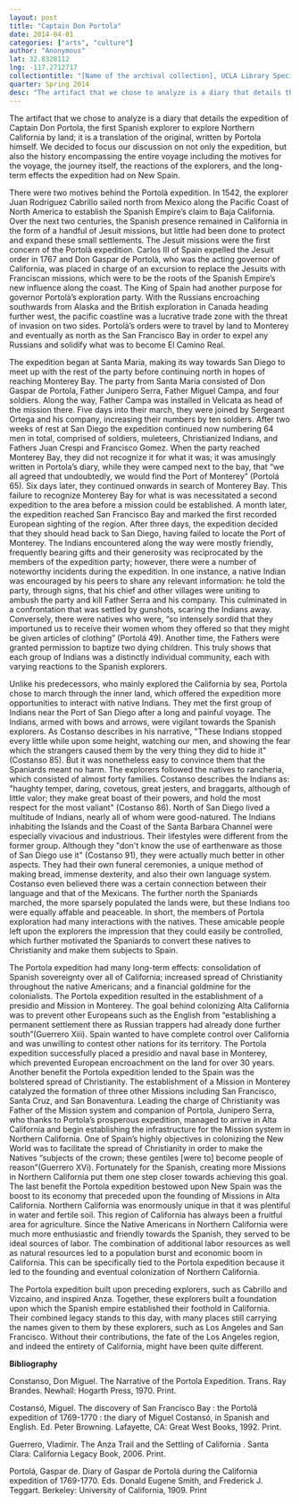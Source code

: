 ```yaml
---
layout: post
title: "Captain Don Portola"
date: 2014-04-01
categories: ["arts", "culture"]
author: "Anonymous"
lat: 32.8328112
lng: -117.2712717
collectiontitle: "[Name of the archival collection], UCLA Library Special Collections"
quarter: Spring 2014
desc: "The artifact that we chose to analyze is a diary that details the expedition of Captain Don Portola, the first Spanish explorer to explore Northern California by land; it is a translation of the original, written by Portola himself. We decided to focus our discussion on not only the expedition, but also the history encompassing the entire voyage including the motives for the voyage, the journey itself, the reactions of the explorers, and the long-term effects the expedition had on New Spain."
---
```

The artifact that we chose to analyze is a diary that details the expedition of Captain Don Portola, the first Spanish explorer to explore Northern California by land; it is a translation of the original, written by Portola himself. We decided to focus our discussion on not only the expedition, but also the history encompassing the entire voyage including the motives for the voyage, the journey itself, the reactions of the explorers, and the long-term effects the expedition had on New Spain.

There were two motives behind the Portolà expedition. In 1542, the explorer Juan Rodriguez Cabrillo sailed north from Mexico along the Pacific Coast of North America to establish the Spanish Empire’s claim to Baja California. Over the next two centuries, the Spanish presence remained in California in the form of a handful of Jesuit missions, but little had been done to protect and expand these small settlements. The Jesuit missions were the first concern of the Portolà expedition. Carlos III of Spain expelled the Jesuit order in 1767 and Don Gaspar de Portolà, who was the acting governor of California, was placed in charge of an excursion to replace the Jesuits with Franciscan missions, which were to be the roots of the Spanish Empire’s new influence along the coast. The King of Spain had another purpose for governor Portolà’s exploration party. With the Russians encroaching southwards from Alaska and the British exploration in Canada heading further west, the pacific coastline was a lucrative trade zone with the threat of invasion on two sides. Portolà’s orders were to travel by land to Monterey and eventually as north as the San Francisco Bay in order to expel any Russians and solidify what was to become El Camino Real.

The expedition began at Santa Maria, making its way towards San Diego to meet up with the rest of the party before continuing north in hopes of reaching Monterey Bay. The party from Santa Maria consisted of Don Gaspar de Portola, Father Junipero Serra, Father Miguel Campa, and four soldiers. Along the way, Father Campa was installed in Velicata as head of the mission there. Five days into their march, they were joined by Sergeant Ortega and his company, increasing their numbers by ten soldiers. After two weeks of rest at San Diego the expedition continued now numbering 64 men in total, comprised of soldiers, muleteers, Christianized Indians, and Fathers Juan Crespi and Francisco Gomez. When the party reached Monterey Bay, they did not recognize it for what it was; it was amusingly written in Portola’s diary, while they were camped next to the bay, that “we all agreed that undoubtedly, we would find the Port of Monterey” (Portolá 65). Six days later, they continued onwards in search of Monterey Bay. This failure to recognize Monterey Bay for what is was necessitated a second expedition to the area before a mission could be established. A month later, the expedition reached San Francisco Bay and marked the first recorded European sighting of the region. After three days, the expedition decided that they should head back to San Diego, having failed to locate the Port of Monterey. The Indians encountered along the way were mostly friendly, frequently bearing gifts and their generosity was reciprocated by the members of the expedition party; however, there were a number of noteworthy incidents during the expedition. In one instance, a native Indian was encouraged by his peers to share any relevant information: he told the party, through signs, that his chief and other villages were uniting to ambush the party and kill Father Serra and his company. This culminated in a confrontation that was settled by gunshots, scaring the Indians away. Conversely, there were natives who were, “so intensely sordid that they importuned us to receive their women whom they offered so that they might be given articles of clothing” (Portolá 49). Another time, the Fathers were granted permission to baptize two dying children. This truly shows that each group of Indians was a distinctly individual community, each with varying reactions to the Spanish explorers.

Unlike his predecessors, who mainly explored the California by sea, Portola chose to march through the inner land, which offered the expedition more opportunities to interact with native Indians. They met the first group of Indians near the Port of San Diego after a long and painful voyage. The Indians, armed with bows and arrows, were vigilant towards the Spanish explorers. As Costanso describes in his narrative, &quot;These Indians stopped every little while upon some height, watching our men, and showing the fear which the strangers caused them by the very thing they did to hide it&quot;(Costanso 85). But it was nonetheless easy to convince them that the Spaniards meant no harm. The explorers followed the natives to rancheria, which consisted of almost forty families. Costanso describes the Indians as: &quot;haughty temper, daring, covetous, great jesters, and braggarts, although of little valor; they make great boast of their powers, and hold the most respect for the most valiant&quot; (Costanso 86). North of San Diego lived a multitude of Indians, nearly all of whom were good-natured. The Indians inhabiting the Islands and the Coast of the Santa Barbara Channel were especially vivacious and industrious. Their lifestyles were different from the former group. Although they &quot;don't know the use of earthenware as those of San Diego use it&quot; (Costanso 91), they were actually much better in other aspects. They had their own funeral ceremonies, a unique method of making bread, immense dexterity, and also their own language system. Costanso even believed there was a certain connection between their language and that of the Mexicans. The further north the Spaniards marched, the more sparsely populated the lands were, but these Indians too were equally affable and peaceable. In short, the members of Portola exploration had many interactions with the natives. These amicable people left upon the explorers the impression that they could easily be controlled, which further motivated the Spaniards to convert these natives to Christianity and make them subjects to Spain.

The Portola expedition had many long-term effects: consolidation of Spanish sovereignty over all of California; increased spread of Christianity throughout the native Americans; and a financial goldmine for the colonialists. The Portola expedition resulted in the establishment of a presidio and Mission in Monterey. The goal behind colonizing Alta California was to prevent other Europeans such as the English from “establishing a permanent settlement there as Russian trappers had already done further south”(Guerrero Xiii). Spain wanted to have complete control over California and was unwilling to contest other nations for its territory. The Portola expedition successfully placed a presidio and naval base in Monterey, which prevented European encroachment on the land for over 30 years. Another benefit the Portola expedition lended to the Spain was the bolstered spread of Christianity. The establishment of a Mission in Monterey catalyzed the formation of three other Missions including San Francisco, Santa Cruz, and San Bonaventura. Leading the charge of Christianity was Father of the Mission system and companion of Portola, Junipero Serra, who thanks to Portola’s prosperous expedition, managed to arrive in Alta California  and begin establishing the infrastructure for the Mission system in Northern California. One of Spain’s highly objectives in colonizing the New World was to facilitate the spread of Christianity in order to make the Natives “subjects of the crown; these gentiles [were to] become people of reason”(Guerrero XVi). Fortunately for the Spanish, creating more Missions in Northern California put them one step closer towards achieving this goal. The last benefit the Portola expedition bestowed upon New Spain was the boost to its economy that preceded upon the founding of Missions in Alta California. Northern California was enormously unique in that it was plentiful in water and fertile soil. This region of California has always been a fruitful area for agriculture. Since the Native Americans in Northern California were much more enthusiastic and friendly towards the Spanish, they served to be ideal sources of labor. The combination of additional labor resources as well as natural resources led to a population burst and economic boom in California. This can be specifically tied to the Portola expedition because it led to the founding and eventual colonization of Northern California.

The Portola expedition built upon preceding explorers, such as Cabrillo and Vizcaino, and inspired Anza. Together, these explorers built a foundation upon which the Spanish empire established their foothold in California. Their combined legacy stands to this day, with many places still carrying the names given to them by these explorers, such as Los Angeles and San Francisco. Without their contributions, the fate of the Los Angeles region, and indeed the entirety of California, might have been quite different.


**Bibliography**

Constanso, Don Miguel. The Narrative of the Portola Expedition. Trans. Ray Brandes. Newhall: Hogarth Press, 1970. Print.

Costansó, Miguel. The discovery of San Francisco Bay : the Portolá expedition of 1769-1770 : the diary of Miguel Costansó, in Spanish and English. Ed. Peter Browning. Lafayette, CA: Great West Books, 1992. Print.

Guerrero, Vladimir. The Anza Trail and the Settling of California . Santa Clara: California Legacy Book, 2006. Print.

Portolá, Gaspar de. Diary of Gaspar de Portolá during the California expedition of 1769-1770. Eds. Donald Eugene Smith, and Frederick J. Teggart. Berkeley: University of California, 1909. Print


